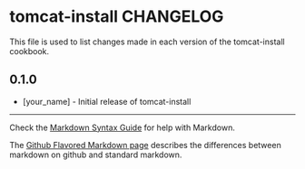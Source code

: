 tomcat-install CHANGELOG
========================

This file is used to list changes made in each version of the tomcat-install cookbook.

0.1.0
-----
- [your_name] - Initial release of tomcat-install

- - -
Check the [Markdown Syntax Guide](http://daringfireball.net/projects/markdown/syntax) for help with Markdown.

The [Github Flavored Markdown page](http://github.github.com/github-flavored-markdown/) describes the differences between markdown on github and standard markdown.
